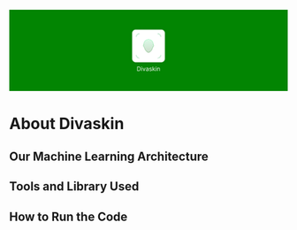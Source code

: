![Header image](/assets/GITHUB%20REPO%20README%20HEADER.png)

# About Divaskin

## Our Machine Learning Architecture

## Tools and Library Used

## How to Run the Code
